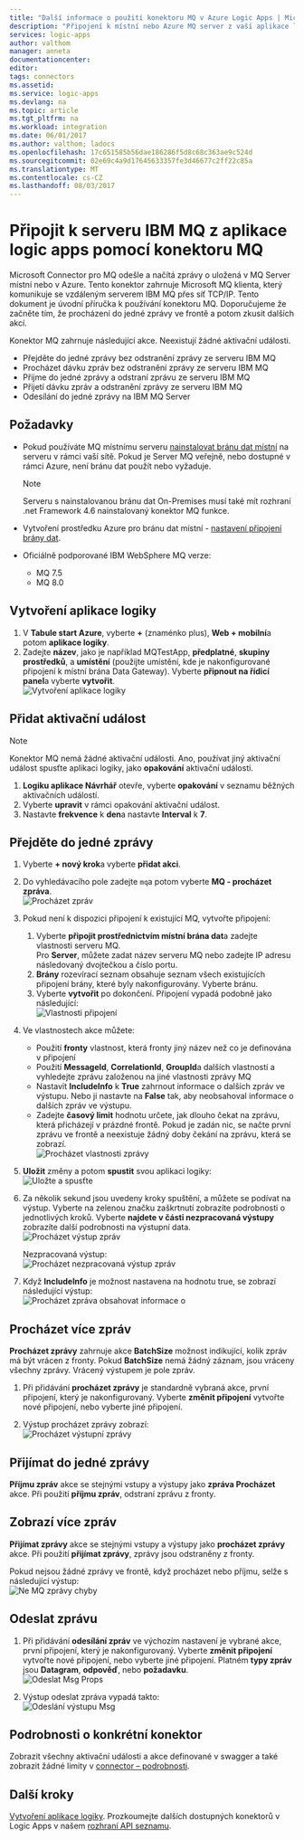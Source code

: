 ```yaml
---
title: "Další informace o použití konektoru MQ v Azure Logic Apps | Microsoft Docs"
description: "Připojení k místní nebo Azure MQ server z vaší aplikace logiky pracovního postupu procházet, příjem a odesílání zpráv do WebSphere MQ"
services: logic-apps
author: valthom
manager: anneta
documentationcenter: 
editor: 
tags: connectors
ms.assetid: 
ms.service: logic-apps
ms.devlang: na
ms.topic: article
ms.tgt_pltfrm: na
ms.workload: integration
ms.date: 06/01/2017
ms.author: valthom; ladocs
ms.openlocfilehash: 17c651585b56dae186286f5d8c68c363ae9c524d
ms.sourcegitcommit: 02e69c4a9d17645633357fe3d46677c2ff22c85a
ms.translationtype: MT
ms.contentlocale: cs-CZ
ms.lasthandoff: 08/03/2017
---
```

# <a name="connect-to-an-ibm-mq-server-from-logic-apps-using-the-mq-connector"></a>Připojit k serveru IBM MQ z aplikace logic apps pomocí konektoru MQ 

Microsoft Connector pro MQ odešle a načítá zprávy o uložená v MQ Server místní nebo v Azure. Tento konektor zahrnuje Microsoft MQ klienta, který komunikuje se vzdáleným serverem IBM MQ přes síť TCP/IP. Tento dokument je úvodní příručka k používání konektoru MQ. Doporučujeme že začněte tím, že procházení do jedné zprávy ve frontě a potom zkusit dalších akcí.    

Konektor MQ zahrnuje následující akce. Neexistují žádné aktivační události.

-   Přejděte do jedné zprávy bez odstranění zprávy ze serveru IBM MQ
-   Procházet dávku zpráv bez odstranění zprávy ze serveru IBM MQ
-   Přijme do jedné zprávy a odstraní zprávu ze serveru IBM MQ
-   Přijetí dávku zpráv a odstranění zprávy ze serveru IBM MQ
-   Odesílání do jedné zprávy na IBM MQ Server 

## <a name="prerequisites"></a>Požadavky

* Pokud používáte MQ místnímu serveru [nainstalovat bránu dat místní](../logic-apps/logic-apps-gateway-install.md) na serveru v rámci vaší sítě. Pokud je Server MQ veřejně, nebo dostupné v rámci Azure, není bránu dat použít nebo vyžaduje.

    > [!NOTE]
    > Serveru s nainstalovanou bránu dat On-Premises musí také mít rozhraní .net Framework 4.6 nainstalovaný konektor MQ funkce.

* Vytvoření prostředku Azure pro bránu dat místní - [nastavení připojení brány dat](../logic-apps/logic-apps-gateway-connection.md).

* Oficiálně podporované IBM WebSphere MQ verze:
   * MQ 7.5
   * MQ 8.0

## <a name="create-a-logic-app"></a>Vytvoření aplikace logiky

1. V **Tabule start Azure**, vyberte  **+**  (znaménko plus), **Web + mobilní**a potom **aplikace logiky**. 
2. Zadejte **název**, jako je například MQTestApp, **předplatné**, **skupiny prostředků**, a **umístění** (použijte umístění, kde je nakonfigurované připojení k místní brána Data Gateway). Vyberte **připnout na řídicí panel**a vyberte **vytvořit**.  
![Vytvoření aplikace logiky](media/connectors-create-api-mq/Create_Logic_App.png)

## <a name="add-a-trigger"></a>Přidat aktivační událost

> [!NOTE]
> Konektor MQ nemá žádné aktivační události. Ano, používat jiný aktivační událost spusťte aplikaci logiky, jako **opakování** aktivační události. 

1. **Logiku aplikace Návrhář** otevře, vyberte **opakování** v seznamu běžných aktivačních událostí.
2. Vyberte **upravit** v rámci opakování aktivační událost. 
3. Nastavte **frekvence** k **den**a nastavte **Interval** k **7**. 

## <a name="browse-a-single-message"></a>Přejděte do jedné zprávy
1. Vyberte **+ nový krok**a vyberte **přidat akci**.
2. Do vyhledávacího pole zadejte `mq`a potom vyberte **MQ - procházet zpráva**.  
![Procházet zpráv](media/connectors-create-api-mq/Browse_message.png)

3. Pokud není k dispozici připojení k existující MQ, vytvořte připojení:  

    1. Vyberte **připojit prostřednictvím místní brána dat**a zadejte vlastnosti serveru MQ.  
    Pro **Server**, můžete zadat název serveru MQ nebo zadejte IP adresu následovaný dvojtečkou a číslo portu. 
    2. **Brány** rozevírací seznam obsahuje seznam všech existujících připojení brány, které byly nakonfigurovány. Vyberte bránu.
    3. Vyberte **vytvořit** po dokončení. Připojení vypadá podobně jako následující:   
    ![Vlastnosti připojení](media/connectors-create-api-mq/Connection_Properties.png)

4. Ve vlastnostech akce můžete:  

    * Použití **fronty** vlastnost, která fronty jiný název než co je definována v připojení
    * Použití **MessageId**, **CorrelationId**, **GroupId**a dalších vlastností a vyhledejte zprávu založenou na jiné vlastnosti zprávy MQ
    * Nastavit **IncludeInfo** k **True** zahrnout informace o dalších zpráv ve výstupu. Nebo ji nastavte na **False** tak, aby neobsahoval informace o dalších zpráv ve výstupu.
    * Zadejte **časový limit** hodnotu určete, jak dlouho čekat na zprávu, která přicházejí v prázdné frontě. Pokud je zadán nic, se načte první zprávu ve frontě a neexistuje žádný doby čekání na zprávu, která se zobrazí.  
    ![Procházet vlastnosti zprávy](media/connectors-create-api-mq/Browse_message_Props.png)

5. **Uložit** změny a potom **spustit** svou aplikaci logiky:  
![Uložte a spusťte](media/connectors-create-api-mq/Save_Run.png)

6. Za několik sekund jsou uvedeny kroky spuštění, a můžete se podívat na výstup. Vyberte na zelenou značku zaškrtnutí zobrazíte podrobnosti o jednotlivých kroků. Vyberte **najdete v části nezpracovaná výstupy** zobrazíte další podrobnosti na výstupní data.  
![Procházet výstup zpráv](media/connectors-create-api-mq/Browse_message_output.png)  

    Nezpracovaná výstup:  
    ![Procházet nezpracovaná výstup zpráv](media/connectors-create-api-mq/Browse_message_raw_output.png)

7. Když **IncludeInfo** je možnost nastavena na hodnotu true, se zobrazí následující výstup:  
![Procházet zpráva obsahovat informace o](media/connectors-create-api-mq/Browse_message_Include_Info.png)

## <a name="browse-multiple-messages"></a>Procházet více zpráv
**Procházet zprávy** zahrnuje akce **BatchSize** možnost indikující, kolik zpráv má být vrácen z fronty.  Pokud **BatchSize** nemá žádný záznam, jsou vráceny všechny zprávy. Vrácený výstupem je pole zpráv.

1. Při přidávání **procházet zprávy** je standardně vybraná akce, první připojení, který je nakonfigurovaný. Vyberte **změnit připojení** vytvořte nové připojení, nebo vyberte jiné připojení.

2. Výstup procházet zprávy zobrazí:  
![Procházet výstupní zprávy](media/connectors-create-api-mq/Browse_messages_output.png)

## <a name="receive-a-single-message"></a>Přijímat do jedné zprávy
**Příjmu zpráv** akce se stejnými vstupy a výstupy jako **zpráva Procházet** akce. Při použití **příjmu zpráv**, odstraní zprávu z fronty.

## <a name="receive-multiple-messages"></a>Zobrazí více zpráv
**Přijímat zprávy** akce se stejnými vstupy a výstupy jako **procházet zprávy** akce. Při použití **přijímat zprávy**, zprávy jsou odstraněny z fronty.

Pokud nejsou žádné zprávy ve frontě, když procházet nebo příjmu, selže s následující výstup:  
![Ne MQ zprávy chyby](media/connectors-create-api-mq/MQ_No_Msg_Error.png)

## <a name="send-a-message"></a>Odeslat zprávu
1. Při přidávání **odesílání zpráv** ve výchozím nastavení je vybrané akce, první připojení, který je nakonfigurovaný. Vyberte **změnit připojení** vytvořte nové připojení, nebo vyberte jiné připojení. Platném **typy zpráv** jsou **Datagram**, **odpověď**, nebo **požadavku**.  
![Odeslat Msg Props](media/connectors-create-api-mq/Send_Msg_Props.png)

2. Výstup odeslat zpráva vypadá takto:  
![Odeslání výstupu Msg](media/connectors-create-api-mq/Send_Msg_Output.png)

## <a name="connector-specific-details"></a>Podrobnosti o konkrétní konektor

Zobrazit všechny aktivační události a akce definované v swagger a také zobrazit žádné limity v [connector – podrobnosti](/connectors/mq/).

## <a name="next-steps"></a>Další kroky
[Vytvoření aplikace logiky](../logic-apps/logic-apps-create-a-logic-app.md). Prozkoumejte dalších dostupných konektorů v Logic Apps v našem [rozhraní API seznamu](apis-list.md).
